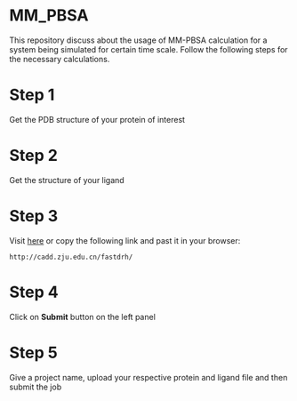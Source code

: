 # MM_PBSA
This repository discuss about the usage of MM-PBSA calculation for a system being simulated for certain time scale. Follow the following steps for the necessary calculations.

# Step 1
Get the PDB structure of your protein of interest

# Step 2
Get the structure of your ligand

# Step 3
Visit [here](http://cadd.zju.edu.cn/fastdrh/) or copy the following link and past it in your browser:
```
http://cadd.zju.edu.cn/fastdrh/
```
# Step 4
Click on **Submit** button on the left panel

# Step 5
Give a project name, upload your respective protein and ligand file and then submit the job

